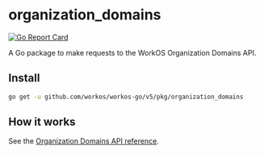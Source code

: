 # organization_domains

[![Go Report Card](https://img.shields.io/badge/dev-reference-007d9c?logo=go&logoColor=white&style=flat)](https://pkg.go.dev/github.com/workos/workos-go/v5/pkg/organization_domains)

A Go package to make requests to the WorkOS Organization Domains API.

## Install

```sh
go get -u github.com/workos/workos-go/v5/pkg/organization_domains
```

## How it works

See the [Organization Domains API reference](https://workos.com/docs/reference/domain-verification).
